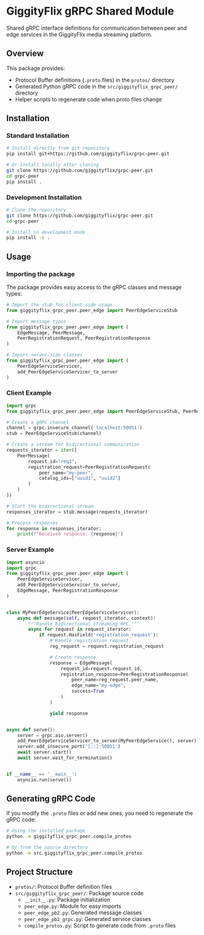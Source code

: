 # GiggityFlix gRPC Shared Module

Shared gRPC interface definitions for communication between peer and edge services in the GiggityFlix media streaming
platform.

## Overview

This package provides:

- Protocol Buffer definitions (`.proto` files) in the `protos/` directory
- Generated Python gRPC code in the `src/giggityflix_grpc_peer/` directory
- Helper scripts to regenerate code when proto files change

## Installation

### Standard Installation

```bash
# Install directly from git repository
pip install git+https://github.com/giggityflix/grpc-peer.git

# Or install locally after cloning
git clone https://github.com/giggityflix/grpc-peer.git
cd grpc-peer
pip install .
```

### Development Installation

```bash
# Clone the repository
git clone https://github.com/giggityflix/grpc-peer.git
cd grpc-peer

# Install in development mode
pip install -e .
```

## Usage

### Importing the package

The package provides easy access to the gRPC classes and message types:

```python
# Import the stub for client-side usage
from giggityflix_grpc_peer.peer_edge import PeerEdgeServiceStub

# Import message types
from giggityflix_grpc_peer.peer_edge import (
    EdgeMessage, PeerMessage,
    PeerRegistrationRequest, PeerRegistrationResponse
)

# Import server-side classes
from giggityflix_grpc_peer.peer_edge import (
    PeerEdgeServiceServicer,
    add_PeerEdgeServiceServicer_to_server
)
```

### Client Example

```python
import grpc
from giggityflix_grpc_peer.peer_edge import PeerEdgeServiceStub, PeerRegistrationRequest

# Create a gRPC channel
channel = grpc.insecure_channel('localhost:50051')
stub = PeerEdgeServiceStub(channel)

# Create a stream for bidirectional communication
requests_iterator = iter([
    PeerMessage(
        request_id="req1",
        registration_request=PeerRegistrationRequest(
            peer_name="my-peer",
            catalog_ids=["uuid1", "uuid2"]
        )
    )
])

# Start the bidirectional stream
responses_iterator = stub.message(requests_iterator)

# Process responses
for response in responses_iterator:
    print(f"Received response: {response}")
```

### Server Example

```python
import asyncio
import grpc
from giggityflix_grpc_peer.peer_edge import (
    PeerEdgeServiceServicer,
    add_PeerEdgeServiceServicer_to_server,
    EdgeMessage, PeerRegistrationResponse
)


class MyPeerEdgeService(PeerEdgeServiceServicer):
    async def message(self, request_iterator, context):
        """Handle bidirectional streaming RPC."""
        async for request in request_iterator:
            if request.HasField('registration_request'):
                # Handle registration request
                reg_request = request.registration_request

                # Create response
                response = EdgeMessage(
                    request_id=request.request_id,
                    registration_response=PeerRegistrationResponse(
                        peer_name=reg_request.peer_name,
                        edge_name="my-edge",
                        success=True
                    )
                )

                yield response


async def serve():
    server = grpc.aio.server()
    add_PeerEdgeServiceServicer_to_server(MyPeerEdgeService(), server)
    server.add_insecure_port('[::]:50051')
    await server.start()
    await server.wait_for_termination()


if __name__ == '__main__':
    asyncio.run(serve())
```

## Generating gRPC Code

If you modify the `.proto` files or add new ones, you need to regenerate the gRPC code:

```bash
# Using the installed package
python -m giggityflix_grpc_peer.compile_protos

# Or from the source directory
python -m src.giggityflix_grpc_peer.compile_protos
```

## Project Structure

- `protos/`: Protocol Buffer definition files
- `src/giggityflix_grpc_peer/`: Package source code
    - `__init__.py`: Package initialization
    - `peer_edge.py`: Module for easy imports
    - `peer_edge_pb2.py`: Generated message classes
    - `peer_edge_pb2_grpc.py`: Generated service classes
    - `compile_protos.py`: Script to generate code from `.proto` files
